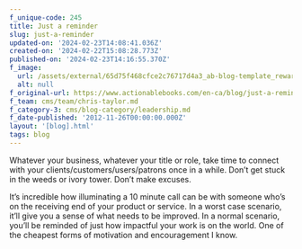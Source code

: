 ```yaml
---
f_unique-code: 245
title: Just a reminder
slug: just-a-reminder
updated-on: '2024-02-23T14:08:41.036Z'
created-on: '2024-02-22T15:08:28.773Z'
published-on: '2024-02-23T14:16:55.370Z'
f_image:
  url: /assets/external/65d75f468cfce2c76717d4a3_ab-blog-template_reward.jpeg
  alt: null
f_original-url: https://www.actionablebooks.com/en-ca/blog/just-a-reminder/
f_team: cms/team/chris-taylor.md
f_category-3: cms/blog-category/leadership.md
f_date-published: '2012-11-26T00:00:00.000Z'
layout: '[blog].html'
tags: blog
---
```


Whatever your business, whatever your title or role, take time to connect with your clients/customers/users/patrons once in a while. Don’t get stuck in the weeds or ivory tower. Don’t make excuses.

It’s incredible how illuminating a 10 minute call can be with someone who’s on the receiving end of your product or service. In a worst case scenario, it’ll give you a sense of what needs to be improved. In a normal scenario, you’ll be reminded of just how impactful your work is on the world. One of the cheapest forms of motivation and encouragement I know.
